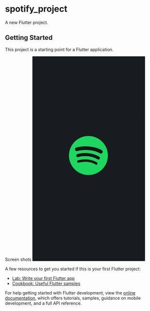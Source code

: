 # spotify_project

A new Flutter project.

## Getting Started

This project is a starting point for a Flutter application.

Screen shots
![Enter Page](https://github.com/NiMeItachi/spotify_project/blob/master/spotify_git/home_page.png)

A few resources to get you started if this is your first Flutter project:

- [Lab: Write your first Flutter app](https://docs.flutter.dev/get-started/codelab)
- [Cookbook: Useful Flutter samples](https://docs.flutter.dev/cookbook)

For help getting started with Flutter development, view the
[online documentation](https://docs.flutter.dev/), which offers tutorials,
samples, guidance on mobile development, and a full API reference.

